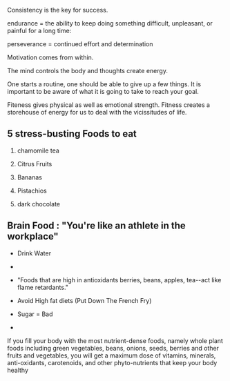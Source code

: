 Consistency is the key for success.

endurance = the ability to keep doing something difficult, unpleasant, 
or painful for a long time:

perseverance = continued effort and determination

Motivation comes from within.

The mind controls the body and thoughts create energy.

One starts a routine, one should be able to give up a few things.
It is important to be aware of what it is going to take to reach your goal.

Fiteness gives physical as well as emotional strength.
Fitness creates a storehouse of energy for us to deal with the vicissitudes of life.


5 stress-busting Foods to eat
--------------------------------

1. chamomile tea

3. Citrus Fruits

4. Bananas

5. Pistachios

2. dark chocolate



Brain Food : "You're like an athlete in the workplace"
------------

* Drink Water
* 
* "Foods that are high in antioxidants
       berries, beans, apples, tea--act like flame retardants."

* Avoid High fat diets (Put Down The French Fry)

* Sugar = Bad

* 



If you fill your body with the most nutrient-dense foods, namely whole plant foods including green vegetables, beans, onions, seeds, berries and other fruits and vegetables, you will get a maximum dose of vitamins, minerals, anti-oxidants, carotenoids, and other phyto-nutrients that keep your body healthy







